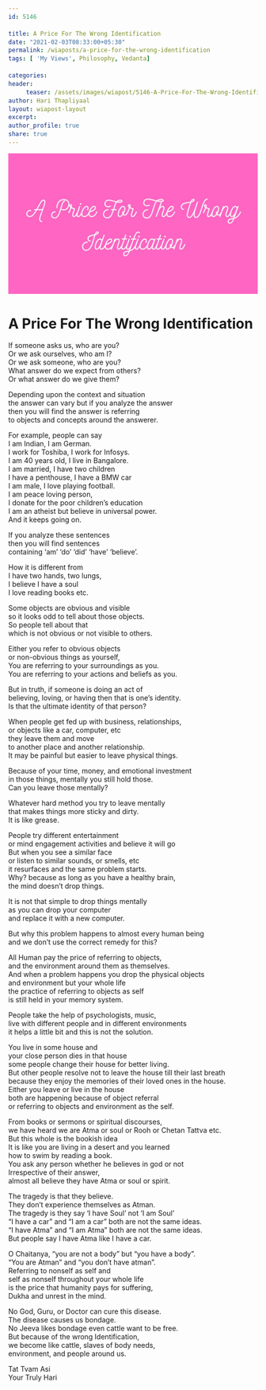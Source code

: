 ```yaml
--- 
id: 5146

title: A Price For The Wrong Identification
date: "2021-02-03T08:33:00+05:30"
permalink: /wiaposts/a-price-for-the-wrong-identification
tags: [ 'My Views', Philosophy, Vedanta]    

categories: 
header:
     teaser: /assets/images/wiapost/5146-A-Price-For-The-Wrong-Identification.jpg
author: Hari Thapliyaal 
layout: wiapost-layout
excerpt:  
author_profile: true 
share: true 
---
```


![A Price For The Wrong Identification](/assets/images/wiapost/5146-A-Price-For-The-Wrong-Identification.jpg)    
    
# A Price For The Wrong Identification       
       
If someone asks us, who are you?     
Or we ask ourselves, who am I?     
Or we ask someone, who are you?     
What answer do we expect from others?     
Or what answer do we give them?    
    
Depending upon the context and situation     
the answer can vary but if you analyze the answer     
then you will find the answer is referring     
to objects and concepts around the answerer.    
    
For example, people can say     
I am Indian, I am German.     
I work for Toshiba, I work for Infosys.     
I am 40 years old, I live in Bangalore.     
I am married, I have two children     
I have a penthouse, I have a BMW car     
I am male, I love playing football.     
I am peace loving person,     
I donate for the poor children’s education     
I am an atheist but believe in universal power.     
And it keeps going on.    
    
If you analyze these sentences     
then you will find sentences     
containing ‘am’ ‘do’ ‘did’ ‘have’ ‘believe’.    
    
How it is different from     
I have two hands, two lungs,     
I believe I have a soul     
I love reading books etc.    
    
Some objects are obvious and visible     
so it looks odd to tell about those objects.     
So people tell about that     
which is not obvious or not visible to others.    
    
Either you refer to obvious objects     
or non-obvious things as yourself,     
You are referring to your surroundings as you.     
You are referring to your actions and beliefs as you.    
    
But in truth, if someone is doing an act of     
believing, loving, or having then that is one’s identity.     
Is that the ultimate identity of that person?    
    
When people get fed up with business, relationships,     
or objects like a car, computer, etc     
they leave them and move     
to another place and another relationship.     
It may be painful but easier to leave physical things.    
    
Because of your time, money, and emotional investment     
in those things, mentally you still hold those.     
Can you leave those mentally?    
    
Whatever hard method you try to leave mentally     
that makes things more sticky and dirty.     
It is like grease.    
    
People try different entertainment     
or mind engagement activities and believe it will go     
But when you see a similar face     
or listen to similar sounds, or smells, etc     
it resurfaces and the same problem starts.     
Why? because as long as you have a healthy brain,     
the mind doesn’t drop things.     
     
It is not that simple to drop things mentally     
as you can drop your computer     
and replace it with a new computer.    
    
But why this problem happens to almost every human being     
and we don’t use the correct remedy for this?    
    
All Human pay the price of referring to objects,     
and the environment around them as themselves.     
And when a problem happens you drop the physical objects     
and environment but your whole life     
the practice of referring to objects as self     
is still held in your memory system.    
    
People take the help of psychologists, music,     
live with different people and in different environments     
it helps a little bit and this is not the solution.    
    
You live in some house and     
your close person dies in that house     
some people change their house for better living.     
But other people resolve not to leave the house till their last breath     
because they enjoy the memories of their loved ones in the house.     
Either you leave or live in the house     
both are happening because of object referral     
or referring to objects and environment as the self.    
    
From books or sermons or spiritual discourses,     
we have heard we are Atma or soul or Rooh or Chetan Tattva etc.     
But this whole is the bookish idea     
It is like you are living in a desert and you learned     
how to swim by reading a book.     
You ask any person whether he believes in god or not     
Irrespective of their answer,     
almost all believe they have Atma or soul or spirit.    
    
The tragedy is that they believe.     
They don’t experience themselves as Atman.     
The tragedy is they say ‘I have Soul’ not ‘I am Soul’     
“I have a car” and “I am a car” both are not the same ideas.     
“I have Atma” and “I am Atma” both are not the same ideas.     
But people say I have Atma like I have a car.    
    
O Chaitanya, “you are not a body” but “you have a body”.     
“You are Atman” and “you don’t have atman”.     
Referring to nonself as self and     
self as nonself throughout your whole life     
is the price that humanity pays for suffering,     
Dukha and unrest in the mind.    
    
No God, Guru, or Doctor can cure this disease.     
The disease causes us bondage.     
No Jeeva likes bondage even cattle want to be free.     
But because of the wrong Identification,     
we become like cattle, slaves of body needs,     
environment, and people around us.    
    
Tat Tvam Asi     
Your Truly Hari    
